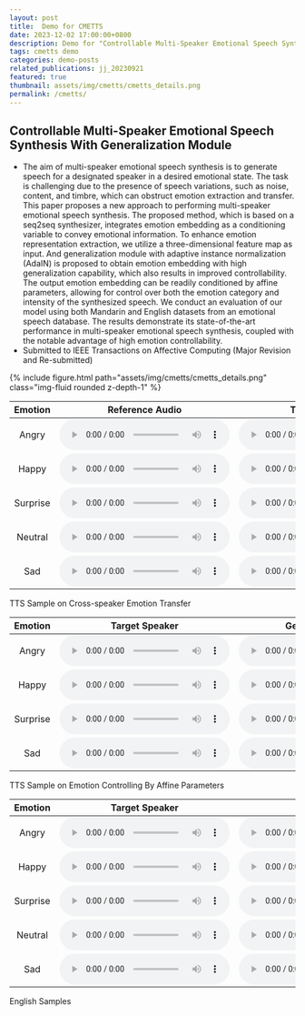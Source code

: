 ```yaml
---
layout: post
title:  Demo for CMETTS
date: 2023-12-02 17:00:00+0800
description: Demo for "Controllable Multi-Speaker Emotional Speech Synthesis With Generalization Module"
tags: cmetts demo
categories: demo-posts
related_publications: jj_20230921
featured: true
thumbnail: assets/img/cmetts/cmetts_details.png
permalink: /cmetts/
---
```


## Controllable Multi-Speaker Emotional Speech Synthesis With Generalization Module

- The aim of multi-speaker emotional speech synthesis is to generate speech for a designated speaker in a desired emotional state. The task is challenging due to the presence of speech variations, such as noise, content, and timbre, which can obstruct emotion extraction and transfer. This paper proposes a new approach to performing multi-speaker emotional speech synthesis. The proposed method, which is based on a seq2seq synthesizer, integrates emotion embedding as a conditioning variable to convey emotional information. To enhance emotion representation extraction, we utilize a three-dimensional feature map as input. And generalization module with adaptive instance normalization (AdaIN) is proposed to obtain emotion embedding with high generalization capability, which also results in improved controllability. The output emotion embedding can be readily conditioned by affine parameters, allowing for control over both the emotion category and intensity of the synthesized speech. We conduct an evaluation of our model using both Mandarin and English datasets from an emotional speech database. The results demonstrate its state-of-the-art performance in multi-speaker emotional speech synthesis, coupled with the notable advantage of high emotion controllability.
- Submitted to IEEE Transactions on Affective Computing (Major Revision and Re-submitted)

<div class="row mt-3">
    <div class="col-sm mt-3 mt-md-0">
        {% include figure.html path="assets/img/cmetts/cmetts_details.png" class="img-fluid rounded z-depth-1" %}
    </div>
</div>


| Emotion |    Reference Audio   |    Target Speaker    |       Generated      |
| :-----: | :------------------: | :------------------: | :------------------: |
|Angry|<audio src="/assets/cmetts/samples/referenceAudio/angry_s5.wav" type="audio/wav" controls preload></audio>|<audio src="/assets/cmetts/samples/timberExample/S1/angry_s1.wav" type="audio/wav" controls preload></audio>|<audio src="/assets/cmetts/samples/styleTransfer/angry_s1.wav" type="audio/wav" controls preload></audio>|
|Happy|<audio src="/assets/cmetts/samples/referenceAudio/happy_s7.wav" type="audio/wav" controls preload></audio>|<audio src="/assets/cmetts/samples/timberExample/S3/happy_s3.wav" type="audio/wav" controls preload></audio>|<audio src="/assets/cmetts/samples/styleTransfer/happy_s3.wav" type="audio/wav" controls preload></audio>|
|Surprise|<audio src="/assets/cmetts/samples/referenceAudio/surprise_s9.wav" type="audio/wav" controls preload></audio>|<audio src="/assets/cmetts/samples/timberExample/S2/surprise_s2.wav" type="audio/wav" controls preload></audio>|<audio src="/assets/cmetts/samples/styleTransfer/surprise_s2.wav" type="audio/wav" controls preload></audio>|
|Neutral|<audio src="/assets/cmetts/samples/referenceAudio/neutral_s5.wav" type="audio/wav" controls preload></audio>|<audio src="/assets/cmetts/samples/timberExample/S4/neutral_s4.wav" type="audio/wav" controls preload></audio>|<audio src="/assets/cmetts/samples/styleTransfer/neutral_s4.wav" type="audio/wav" controls preload></audio>|
|Sad|<audio src="/assets/cmetts/samples/referenceAudio/sad_s1.wav" type="audio/wav" controls preload></audio>|<audio src="/assets/cmetts/samples/timberExample/S02/sad_s2_001107.wav" controls preload></audio>|<audio src="/assets/cmetts/samples/styleTransfer/sad_s02.wav" type="audio/wav" controls preload></audio>|

<div class="caption">
    TTS Sample on Cross-speaker Emotion Transfer
</div>


| Emotion |     Target Speaker   |     Generated-Weak   |    Generated-Medium  |   Generated-Strong   |
| :-----: | :------------------: | :------------------: | :------------------: | :------------------: |
|Angry|<audio src="/assets/cmetts/samples/timberExample/S1/angry_s1.wav" type="audio/wav" controls preload></audio>|<audio src="/assets/cmetts/samples/extraSamples/Angry/angry_s1_weak.wav" type="audio/wav" controls preload></audio>|<audio src="/assets/cmetts/samples/extraSamples/Angry/angry_s1_medium.wav" type="audio/wav" controls preload></audio>|<audio src="/assets/cmetts/samples/extraSamples/Angry/angry_s1_strong.wav" type="audio/wav" controls preload></audio>|
|Happy|<audio src="/assets/cmetts/samples/timberExample/S2/happy_s2.wav" type="audio/wav" controls preload></audio>|<audio src="/assets/cmetts/samples/extraSamples/Happy/happy_s2_weak.wav" type="audio/wav" controls preload></audio>|<audio src="/assets/cmetts/samples/extraSamples/Happy/happy_s2_medium.wav" type="audio/wav" controls preload></audio>|<audio src="/assets/cmetts/samples/extraSamples/Happy/happy_s2_strong.wav" type="audio/wav" controls preload></audio>|
|Surprise|<audio src="/assets/cmetts/samples/timberExample/S3/surprise_s3.wav" type="audio/wav" controls preload></audio>|<audio src="/assets/cmetts/samples/extraSamples/Suprise/surprise_s3_weak.wav" type="audio/wav" controls preload></audio>|<audio src="/assets/cmetts/samples/extraSamples/Suprise/surprise_s3_medium.wav" type="audio/wav" controls preload></audio>|<audio src="/assets/cmetts/samples/extraSamples/Suprise/surprise_s3_strong.wav" type="audio/wav" controls preload></audio>|
|Sad|<audio src="/assets/cmetts/samples/timberExample/S4/sad_s4.wav" type="audio/wav" controls preload></audio>|<audio src="/assets/cmetts/samples/extraSamples/Sad/sad_s4_weak.wav" controls preload></audio>|<audio src="/assets/cmetts/samples/extraSamples/Sad/sad_s4_medium.wav" type="audio/wav" controls preload></audio>|<audio src="/assets/cmetts/samples/extraSamples/Sad/sad_s4_strong.wav" type="audio/wav" controls preload></audio>|

<div class="caption">
    TTS Sample on Emotion Controlling By Affine Parameters
</div>

| Emotion |    Target Speaker    |    Generated    |
| :-----: | :------------------: | :-------------: |
|Angry|<audio src="/assets/cmetts/samples/engSamples/timber/timber_s7.wav" type="audio/wav" controls preload></audio>|<audio src="/assets/cmetts/samples/engSamples/angry_s7.wav" type="audio/wav" controls preload></audio>|
|Happy|<audio src="/assets/cmetts/samples/engSamples/timber/timber_s9.wav" type="audio/wav" controls preload></audio>|<audio src="/assets/cmetts/samples/engSamples/happy_s9.wav" type="audio/wav" controls preload></audio>|
|Surprise|<audio src="/assets/cmetts/samples/engSamples/timber/timber_s6.wav" type="audio/wav" controls preload></audio>|<audio src="/assets/cmetts/samples/engSamples/surprise_s6.wav" type="audio/wav" controls preload></audio>|
|Neutral|<audio src="/assets/cmetts/samples/engSamples/neutral_s4.wav" type="audio/wav" controls preload></audio>|<audio src="/assets/cmetts/samples/extraSamples/Suprise/surprise_s3_weak.wav" type="audio/wav" controls preload></audio>|
|Sad|<audio src="/assets/cmetts/samples/engSamples/timber/timber_s1.wav" type="audio/wav" controls preload></audio>|<audio src="/assets/cmetts/samples/engSamples/sad_s1.wav" controls preload></audio>|

<div class="caption">
    English Samples
</div>
